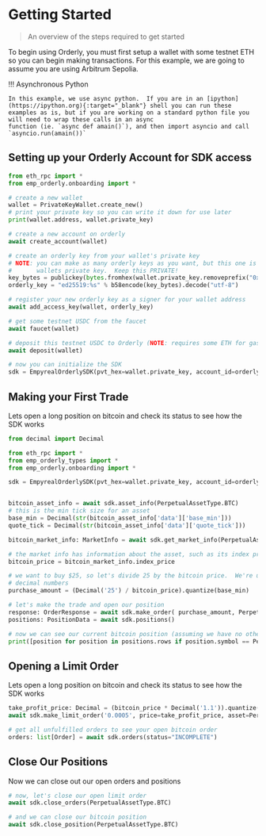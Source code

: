 # Getting Started
> An overview of the steps required to get started


To begin using Orderly, you must first setup a wallet with some testnet ETH so you can begin making transactions.
For this example, we are going to assume you are using Arbitrum Sepolia.

!!! Asynchronous Python

    In this example, we use async python.  If you are in an [ipython](https://ipython.org){:target="_blank"} shell you can run these
    examples as is, but if you are working on a standard python file you will need to wrap these calls in an async
    function (ie. `async def amain()`), and then import asyncio and call `asyncio.run(amain())`

## Setting up your Orderly Account for SDK access

```python
from eth_rpc import *
from emp_orderly.onboarding import *

# create a new wallet
wallet = PrivateKeyWallet.create_new()
# print your private key so you can write it down for use later
print(wallet.address, wallet.private_key)

# create a new account on orderly
await create_account(wallet)

# create an orderly key from your wallet's private key
# NOTE: you can make as many orderly keys as you want, but this one is generated from your
#       wallets private key.  Keep this PRIVATE!
key_bytes = publickey(bytes.fromhex(wallet.private_key.removeprefix("0x")))
orderly_key = "ed25519:%s" % b58encode(key_bytes).decode("utf-8")

# register your new orderly key as a signer for your wallet address
await add_access_key(wallet, orderly_key)

# get some testnet USDC from the faucet
await faucet(wallet)

# deposit this testnet USDC to Orderly (NOTE: requires some ETH for gas)
await deposit(wallet)

# now you can initialize the SDK
sdk = EmpyrealOrderlySDK(pvt_hex=wallet.private_key, account_id=orderly_id, is_testnet=True)
```


## Making your First Trade

Lets open a long position on bitcoin and check its status to see how the SDK works

```python
from decimal import Decimal

from eth_rpc import *
from emp_orderly_types import *
from emp_orderly.onboarding import *

sdk = EmpyrealOrderlySDK(pvt_hex=wallet.private_key, account_id=orderly_id, is_testnet=True)


bitcoin_asset_info = await sdk.asset_info(PerpetualAssetType.BTC)
# this is the min tick size for an asset
base_min = Decimal(str(bitcoin_asset_info['data']['base_min']))
quote_tick = Decimal(str(bitcoin_asset_info['data']['quote_tick']))

bitcoin_market_info: MarketInfo = await sdk.get_market_info(PerpetualAssetType.BTC)

# the market info has information about the asset, such as its index price, mark price, vunding rates, volume, and more
bitcoin_price = bitcoin_market_info.index_price

# we want to buy $25, so let's divide 25 by the bitcoin price.  We're using the decimal module to keep precision in our
# decimal numbers
purchase_amount = (Decimal('25') / bitcoin_price).quantize(base_min)

# let's make the trade and open our position
response: OrderResponse = await sdk.make_order( purchase_amount, PerpetualAssetType.BTC, is_buy=True)
positions: PositionData = await sdk.positions()

# now we can see our current bitcoin position (assuming we have no other positions open)
print([position for position in positions.rows if position.symbol == PerpetualAssetType.BTC])
```

## Opening a Limit Order

Lets open a long position on bitcoin and check its status to see how the SDK works

```python
take_profit_price: Decimal = (bitcoin_price * Decimal('1.1')).quantize(quote_tick)
await sdk.make_limit_order('0.0005', price=take_profit_price, asset=PerpetualAssetType.BTC, is_buy=False)

# get all unfulfilled orders to see your open bitcoin order
orders: list[Order] = await sdk.orders(status="INCOMPLETE")
```

## Close Our Positions

Now we can close out our open orders and positions

```python
# now, let's close our open limit order
await sdk.close_orders(PerpetualAssetType.BTC)

# and we can close our bitcoin position
await sdk.close_position(PerpetualAssetType.BTC)
```
